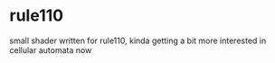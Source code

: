 # rule110
small shader written for rule110, kinda getting a bit more interested in cellular automata now
